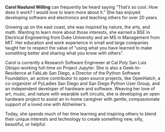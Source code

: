 **Carol Naslund Willing** can frequently be heard saying “That’s so cool.
How does it work? I would love to learn more about it.” She has enjoyed
developing software and electronics and teaching others for over 20 years.

Growing up on the east coast, she was inspired by nature, the arts, and math.
Wanting to learn more about those interests, she earned a BSE in Electrical
Engineering from Duke University and an MS in Management from MIT. Her
education and work experience in small and large companies taught her to
respect the value of “using what you have learned to make something better
and sharing what you know with others”.

Carol is currently a Research Software Engineeer at Cal Poly San Luis Obispo
working full-time on Project Jupyter. She is also a Geek-In-Residence at
FabLab San Diego, a Director of the Python Software Foundation, an active
contributor to open source projects, like OpenHatch, a co-organizer of
PyLadies San Diego and San Diego Python User Group, and an independent
developer of hardware and software. Weaving her love of art, music, and nature
with wearable soft circuits, she is developing an open hardware project to
assist an in-home caregiver with gentle, compassionate support of a loved
one with Alzheimer’s.

Today, she spends much of her time learning and inspiring others to blend
their unique interests and technology to create something new, silly,
beautiful, or helpful.
